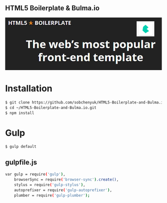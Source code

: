 ## HTML5 Boilerplate &amp; Bulma.io

[![N|Solid](https://github.com/sobchenyuk/HTML5-Boilerplate-and-Bulma.io/blob/master/HTML5-Boilerplate-and-Bulma.io.png)](https://vk.com/bulmaio)


# Installation

```sh
$ git clone https://github.com/sobchenyuk/HTML5-Boilerplate-and-Bulma.io.git
$ cd ~/HTML5-Boilerplate-and-Bulma.io.git
$ npm install
```

# Gulp

```sh
$ gulp default
```

## gulpfile.js

```sh
var gulp = require('gulp'),
    browserSync = require('browser-sync').create(),
    stylus = require('gulp-stylus'),
    autoprefixer = require('gulp-autoprefixer'),
    plumber = require('gulp-plumber');
```
